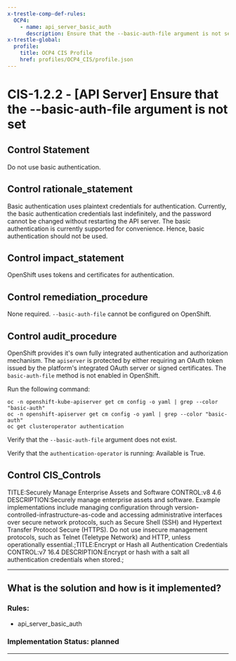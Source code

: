 ```yaml
---
x-trestle-comp-def-rules:
  OCP4:
    - name: api_server_basic_auth
      description: Ensure that the --basic-auth-file argument is not set
x-trestle-global:
  profile:
    title: OCP4 CIS Profile
    href: profiles/OCP4_CIS/profile.json
---
```


# CIS-1.2.2 - \[API Server\] Ensure that the --basic-auth-file argument is not set

## Control Statement

Do not use basic authentication.

## Control rationale_statement

Basic authentication uses plaintext credentials for authentication. Currently, the basic authentication credentials last indefinitely, and the password cannot be changed without restarting the API server. The basic authentication is currently supported for convenience. Hence, basic authentication should not be used.

## Control impact_statement

OpenShift uses tokens and certificates for authentication.

## Control remediation_procedure

None required. `--basic-auth-file` cannot be configured on OpenShift.

## Control audit_procedure

OpenShift provides it's own fully integrated authentication and authorization mechanism. The `apiserver` is protected by either requiring an OAuth token issued by the platform's integrated OAuth server or signed certificates. The `basic-auth-file` method is not enabled in OpenShift. 

Run the following command:

```
oc -n openshift-kube-apiserver get cm config -o yaml | grep --color "basic-auth"
oc -n openshift-apiserver get cm config -o yaml | grep --color "basic-auth"
oc get clusteroperator authentication
```

Verify that the `--basic-auth-file` argument does not exist. 

Verify that the `authentication-operator` is running: Available is True.

## Control CIS_Controls

TITLE:Securely Manage Enterprise Assets and Software CONTROL:v8 4.6 DESCRIPTION:Securely manage enterprise assets and software. Example implementations include managing configuration through version-controlled-infrastructure-as-code and accessing administrative interfaces over secure network protocols, such as Secure Shell (SSH) and Hypertext Transfer Protocol Secure (HTTPS). Do not use insecure management protocols, such as Telnet (Teletype Network) and HTTP, unless operationally essential.;TITLE:Encrypt or Hash all Authentication Credentials CONTROL:v7 16.4 DESCRIPTION:Encrypt or hash with a salt all authentication credentials when stored.;

______________________________________________________________________

## What is the solution and how is it implemented?

<!-- For implementation status enter one of: implemented, partial, planned, alternative, not-applicable -->

<!-- Note that the list of rules under ### Rules: is read-only and changes will not be captured after assembly to JSON -->

<!-- Add control implementation description here for control: CIS-1.2.2 -->

### Rules:

  - api_server_basic_auth

### Implementation Status: planned

______________________________________________________________________
